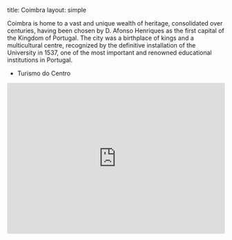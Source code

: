 title: Coimbra
layout: simple

Coimbra is home to a vast and unique wealth of heritage, consolidated over centuries, having been chosen by D. Afonso Henriques as the first capital of the Kingdom of Portugal. The city was a birthplace of kings and a multicultural centre, recognized by the definitive installation of the University in 1537, one of the most important and renowned educational institutions in Portugal.
- Turismo do Centro

<iframe width="100%" height="350" id="gmap_canvas" src="https://maps.google.com/maps?q=coimbra&t=&z=4&ie=UTF8&iwloc=&output=embed" frameborder="0" scrolling="no" marginheight="0" marginwidth="0"></iframe>

[//]: # (<div style="position:relative;padding-top:max&#40;60%,326px&#41;;height:0;width:100%"><iframe allow="clipboard-write" sandbox="allow-top-navigation allow-top-navigation-by-user-activation allow-downloads allow-scripts allow-same-origin allow-popups allow-modals allow-popups-to-escape-sandbox" allowfullscreen="true" style="position:absolute;border:none;width:100%;height:100%;left:0;right:0;top:0;bottom:0;" src="https://e.issuu.com/embed.html?d=brochuraporto_175x175_af_en_edit_13&u=visitporto"></iframe></div>)